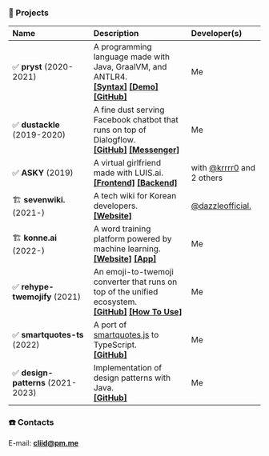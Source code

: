 ### 🔮 Projects

| Name | Description | Developer(s) |
|:----|:----|:----|
| ✅&nbsp;**pryst** (2020-2021) | A programming language made with Java, GraalVM, and ANTLR4.<br/>**[[Syntax]](https://pryst.cliid.dev/syntax)** **[[Demo]](https://pryst.cliid.dev/demo)** **[[GitHub]](https://github.com/cliid/pryst)** | Me |
| ✅&nbsp;**dustackle** (2019-2020) | A fine dust serving Facebook chatbot that runs on top of Dialogflow.<br/> **[[GitHub]](https://github.com/cliid/dustackle)** **[[Messenger]](https://m.me/dustackle)** | Me |
| ✅&nbsp;**ASKY** (2019) | A virtual girlfriend made with LUIS.ai.<br/> **[[Frontend]](https://github.com/cliid/ASKY-Unity) [[Backend]](https://github.com/cliid/ASKY-Python)** | with [@krrrr0](https://github.com/krrrr0) and 2 others |
| 🏗️&nbsp;**sevenwiki.** (2021-) | A tech wiki for Korean developers.<br/> **[[Website]](https://seven.wiki)** | [@dazzleofficial.](https://github.com/dazzleofficial) |
| 🏗️&nbsp;**konne.ai** (2022-) | A word training platform powered by machine learning.<br/>**[[Website]](https://konne.ai)** **[[App]](https://konne.ai/app)**  | Me |
| ✅&nbsp;**rehype-twemojify** (2021) | An emoji-to-twemoji converter that runs on top of the unified ecosystem.<br/> **[[GitHub]](https://github.com/cliid/rehype-twemojify)** **[[How To Use]](https://cliid.dev/blog/integrating-twemoji-with-rehype)** | Me |
| ✅&nbsp;**smartquotes-ts** (2022) | A port of [smartquotes.js](https://github.com/kellym/smartquotes.js) to TypeScript.<br/> **[[GitHub]](https://github.com/cliid/smartquotes-ts)** | Me |
| ✅&nbsp;**design-patterns** (2021-2023) | Implementation of design patterns with Java.<br/> **[[GitHub]](https://github.com/cliid/design-patterns)** | Me |

### ☎️ Contacts

E-mail: **[cliid@pm.me](mailto:cliid@pm.me)**<br/>
